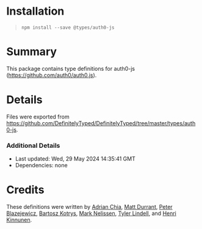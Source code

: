# Installation
> `npm install --save @types/auth0-js`

# Summary
This package contains type definitions for auth0-js (https://github.com/auth0/auth0.js).

# Details
Files were exported from https://github.com/DefinitelyTyped/DefinitelyTyped/tree/master/types/auth0-js.

### Additional Details
 * Last updated: Wed, 29 May 2024 14:35:41 GMT
 * Dependencies: none

# Credits
These definitions were written by [Adrian Chia](https://github.com/adrianchia), [Matt Durrant](https://github.com/mdurrant), [Peter Blazejewicz](https://github.com/peterblazejewicz), [Bartosz Kotrys](https://github.com/bkotrys), [Mark Nelissen](https://github.com/marknelissen), [Tyler Lindell](https://github.com/tylerlindell), and [Henri Kinnunen](https://github.com/hequ).
